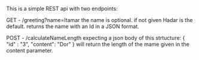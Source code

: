 This is a simple REST api with two endpoints:

GET - /greeting?name=Itamar
the name is optional. if not given Hadar is the default.
returns the name with an Id in a JSON format.

POST - /calculateNameLength
expecting a json body of this strtucture:
{
    "id" : "3",
    "content": "Dor"
}
will return the length of the mame given in the content parameter.
